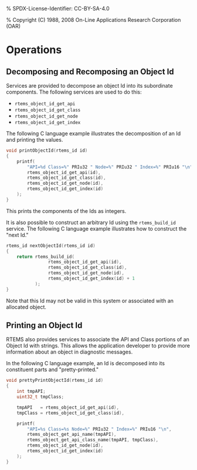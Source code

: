 % SPDX-License-Identifier: CC-BY-SA-4.0

% Copyright (C) 1988, 2008 On-Line Applications Research Corporation (OAR)

# Operations

## Decomposing and Recomposing an Object Id

Services are provided to decompose an object Id into its subordinate
components. The following services are used to do this:

- `rtems_object_id_get_api`
- `rtems_object_id_get_class`
- `rtems_object_id_get_node`
- `rtems_object_id_get_index`

The following C language example illustrates the decomposition of an Id and
printing the values.

```c
void printObjectId(rtems_id id)
{
    printf(
        "API=%d Class=%" PRIu32 " Node=%" PRIu32 " Index=%" PRIu16 "\n",
        rtems_object_id_get_api(id),
        rtems_object_id_get_class(id),
        rtems_object_id_get_node(id),
        rtems_object_id_get_index(id)
    );
}
```

This prints the components of the Ids as integers.

It is also possible to construct an arbitrary Id using the `rtems_build_id`
service. The following C language example illustrates how to construct the
"next Id."

```c
rtems_id nextObjectId(rtems_id id)
{
    return rtems_build_id(
                rtems_object_id_get_api(id),
                rtems_object_id_get_class(id),
                rtems_object_id_get_node(id),
                rtems_object_id_get_index(id) + 1
           );
}
```

Note that this Id may not be valid in this
system or associated with an allocated object.

## Printing an Object Id

RTEMS also provides services to associate the API and Class portions of an
Object Id with strings. This allows the application developer to provide more
information about an object in diagnostic messages.

In the following C language example, an Id is decomposed into its constituent
parts and "pretty-printed."

```c
void prettyPrintObjectId(rtems_id id)
{
    int tmpAPI;
    uint32_t tmpClass;

    tmpAPI   = rtems_object_id_get_api(id),
    tmpClass = rtems_object_id_get_class(id),

    printf(
        "API=%s Class=%s Node=%" PRIu32 " Index=%" PRIu16 "\n",
        rtems_object_get_api_name(tmpAPI),
        rtems_object_get_api_class_name(tmpAPI, tmpClass),
        rtems_object_id_get_node(id),
        rtems_object_id_get_index(id)
    );
}
```
